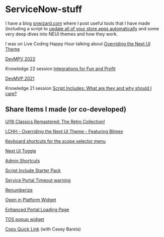 # ServiceNow-stuff

I have a blog [snwizard.com](snwizard.com) where I post useful tools that I have made (including a script to [update all of your store apps automatically](https://snwizard.com/update-apps) and some very deep dives into NEUI themes and how they work.

I was on Live Coding Happy Hour talking about [Overriding the Next UI Theme](https://www.youtube.com/watch?v=zuITYAOBlUU)

[DevMPV 2022](https://developer.servicenow.com/blog.do?p=/post/2022-mvp-announcement/)

Knowledge 22 session [Integrations for Fun and Profit](https://www.youtube.com/watch?v=7M2hZvw5AJQ)

[DevMVP 2021](https://developer.servicenow.com/blog.do?p=/post/2021-developer-mvp-announcement/)

Knowledge 21 session [Script Includes: What are they and why should I care?](https://events.servicenow.com/widget/servicenow/knowledge2021/library/session/1612301555107001YVuE#1617832086855001eNVb)

## Share Items I made (or co-developed)

[UI16 Classics Remastered: The Retro Collection!](https://developer.servicenow.com/connect.do#!/share/contents/6592535_ui22_themes1?t=PRODUCT_DETAILS)

[LCHH - Overriding the Next UI Theme - Featuring Blimey](https://developer.servicenow.com/connect.do#!/share/contents/6592535_lchh_overriding_the_next_ui_theme_featuring_blimey?t=PRODUCT_DETAILS)

[Keyboard shortcuts for the scope selector menu](https://developer.servicenow.com/connect.do#!/share/contents/6592535_keyboard_shortcuts_for_the_scope_selector_menu?t=PRODUCT_DETAILS)

[Next UI Toggle](https://developer.servicenow.com/connect.do#!/share/contents/6592535_next_ui_toggle?t=PRODUCT_DETAILS)

[Admin Shortcuts](https://developer.servicenow.com/connect.do#!/share/contents/6592535_admin_shortcuts1?t=PRODUCT_DETAILS)

[Script Include Starter Pack](https://developer.servicenow.com/connect.do#!/share/contents/6592535_script_include_starter_pack?t=PRODUCT_DETAILS)

[Service Portal Timeout warning](https://developer.servicenow.com/connect.do#!/share/contents/6592535_service_portal_timeout_warning?t=PRODUCT_DETAILS)

[Renumberize](https://developer.servicenow.com/connect.do#!/share/contents/6592535_renumberize?t=PRODUCT_DETAILS)

[Open in Platform Widget](https://developer.servicenow.com/connect.do#!/share/contents/6592535_open_in_platform_widget?t=PRODUCT_DETAILS)

[Enhanced Portal Loading Page](https://developer.servicenow.com/connect.do#!/share/contents/6592535_enhanced_portal_loading_page?t=PRODUCT_DETAILS)

[TOS popup widget](https://developer.servicenow.com/connect.do#!/share/contents/6193630_tos_popup_widget?t=PRODUCT_DETAILS)

[Copy Quick Link](https://developer.servicenow.com/connect.do#!/share/contents/3931356_copy_quick_link?t=PRODUCT_DETAILS) (with Casey Barela) 
